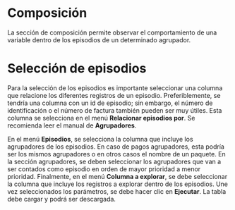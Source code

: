 # Composición

La sección de composición permite observar el comportamiento de una variable
dentro de los episodios de un determinado agrupador.

# Selección de episodios

Para la selección de los episodios es importante seleccionar una columna que
relacione los diferentes registros de un episodio. Preferiblemente, se tendría
una columna con un id de episodio; sin embargo, el número de identificación o el
número de factura también pueden ser muy útiles. Esta columna se selecciona en
el menú **Relacionar episodios por**. Se recomienda leer el manual de
**Agrupadores**.

En el menú **Episodios**, se selecciona la columna que incluye los agrupadores
de los episodios. En caso de pagos agrupadores, esta podría ser los mismos
agrupadores o en otros casos el nombre de un paquete. En la sección agrupadores,
se deben seleccionar los agrupadores que van a ser contados como episodio en
orden de mayor prioridad a menor prioridad. Finalmente, en el menú **Columna a
explorar**, se debe seleccionar la columna que incluye los registros a explorar
dentro de los episodios. Une vez seleccionados los parámetros, se debe hacer
clic en **Ejecutar**. La tabla debe cargar y podrá ser descargada.
